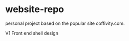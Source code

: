 website-repo
============

personal project based on the popular site coffivity.com.

V1 Front end shell design